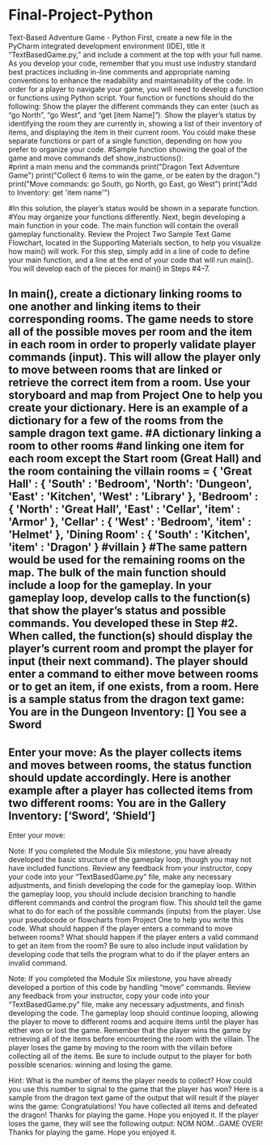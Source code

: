# Final-Project-Python
Text-Based Adventure Game - Python
First, create a new file in the PyCharm integrated development environment (IDE), title it “TextBasedGame.py,” and include a comment at the top with your full name. As you develop your code, remember that you must use industry standard best practices including in-line comments and appropriate naming conventions to enhance the readability and maintainability of the code.
In order for a player to navigate your game, you will need to develop a function or functions using Python script. Your function or functions should do the following:
Show the player the different commands they can enter (such as “go North”, “go West”, and “get [item Name]”).
Show the player’s status by identifying the room they are currently in, showing a list of their inventory of items, and displaying the item in their current room.
You could make these separate functions or part of a single function, depending on how you prefer to organize your code.
#Sample function showing the goal of the game and move commands
def show_instructions():  
   #print a main menu and the commands
   print("Dragon Text Adventure Game")
   print("Collect 6 items to win the game, or be eaten by the dragon.")
   print("Move commands: go South, go North, go East, go West")
   print("Add to Inventory: get 'item name'")

#In this solution, the player’s status would be shown in a separate function.
#You may organize your functions differently.
Next, begin developing a main function in your code. The main function will contain the overall gameplay functionality. Review the Project Two Sample Text Game Flowchart, located in the Supporting Materials section, to help you visualize how main() will work.
For this step, simply add in a line of code to define your main function, and a line at the end of your code that will run main(). You will develop each of the pieces for main() in Steps #4–7.

In main(), create a dictionary linking rooms to one another and linking items to their corresponding rooms. The game needs to store all of the possible moves per room and the item in each room in order to properly validate player commands (input). This will allow the player only to move between rooms that are linked or retrieve the correct item from a room. Use your storyboard and map from Project One to help you create your dictionary.
Here is an example of a dictionary for a few of the rooms from the sample dragon text game.
#A dictionary linking a room to other rooms
#and linking one item for each room except the Start room (Great Hall) and the room containing the villain
rooms = {
   'Great Hall' : { 'South' : 'Bedroom', 'North': 'Dungeon', 'East' : 'Kitchen', 'West' : 'Library' },
   'Bedroom' : { 'North' : 'Great Hall', 'East' : 'Cellar', 'item' : 'Armor' },
   'Cellar' : { 'West' : 'Bedroom', 'item' : 'Helmet' },
   'Dining Room' : { 'South' : 'Kitchen', 'item' : 'Dragon' } #villain
}
#The same pattern would be used for the remaining rooms on the map.
The bulk of the main function should include a loop for the gameplay. In your gameplay loop, develop calls to the function(s) that show the player’s status and possible commands. You developed these in Step #2. When called, the function(s) should display the player’s current room and prompt the player for input (their next command). The player should enter a command to either move between rooms or to get an item, if one exists, from a room.
Here is a sample status from the dragon text game:
   You are in the Dungeon
   Inventory: []
   You see a Sword
   ----------------------
   Enter your move:
As the player collects items and moves between rooms, the status function should update accordingly. Here is another example after a player has collected items from two different rooms:
   You are in the Gallery
   Inventory: [‘Sword’, ‘Shield’]
   --------------
   Enter your move:

Note: If you completed the Module Six milestone, you have already developed the basic structure of the gameplay loop, though you may not have included functions. Review any feedback from your instructor, copy your code into your “TextBasedGame.py” file, make any necessary adjustments, and finish developing the code for the gameplay loop.
Within the gameplay loop, you should include decision branching to handle different commands and control the program flow. This should tell the game what to do for each of the possible commands (inputs) from the player. Use your pseudocode or flowcharts from Project One to help you write this code.
What should happen if the player enters a command to move between rooms?
What should happen if the player enters a valid command to get an item from the room?
Be sure to also include input validation by developing code that tells the program what to do if the player enters an invalid command.

Note: If you completed the Module Six milestone, you have already developed a portion of this code by handling “move” commands. Review any feedback from your instructor, copy your code into your “TextBasedGame.py” file, make any necessary adjustments, and finish developing the code.
The gameplay loop should continue looping, allowing the player to move to different rooms and acquire items until the player has either won or lost the game. Remember that the player wins the game by retrieving all of the items before encountering the room with the villain. The player loses the game by moving to the room with the villain before collecting all of the items. Be sure to include output to the player for both possible scenarios: winning and losing the game.

Hint: What is the number of items the player needs to collect? How could you use this number to signal to the game that the player has won?
Here is a sample from the dragon text game of the output that will result if the player wins the game:
   Congratulations! You have collected all items and defeated the dragon!
   Thanks for playing the game. Hope you enjoyed it. 
If the player loses the game, they will see the following output:
   NOM NOM...GAME OVER!
   Thanks for playing the game. Hope you enjoyed it.
